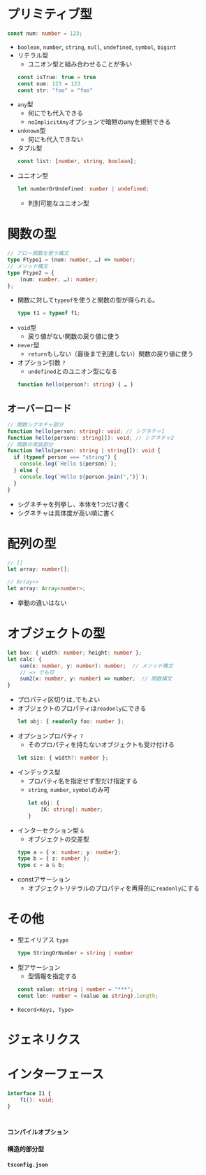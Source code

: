 # プリミティブ型
```ts
const num: number = 123;
```
- `boolean`, `number`, `string`, `null`, `undefined`, `symbol`, `bigint`
- リテラル型
  - ユニオン型と組み合わせることが多い
  ```ts
  const isTrue: true = true
  const num: 123 = 123
  const str: "foo" = "foo"
  ```
- `any`型
  - 何にでも代入できる
  - `noImplicitAny`オプションで暗黙のanyを規制できる
- `unknown`型
  - 何にも代入できない
- タプル型
  ```ts
  const list: [number, string, boolean];
  ```
- ユニオン型
  ```ts
  let numberOrUndefined: number | undefined;
  ```
  - 判別可能なユニオン型

# 関数の型
```ts
// アロー関数を使う構文
type Ftype1 = (num: number, …) => number;
// メソッド構文
type Ftype2 = {
    (num: number, …): number;
};
```
- 関数に対して`typeof`を使うと関数の型が得られる。
    ```ts
    type t1 = typeof f1;
    ```
- `void`型
  - 戻り値がない関数の戻り値に使う
- `never`型
  - `return`もしない（最後まで到達しない）関数の戻り値に使う
- オプション引数 `?`
  - `undefined`とのユニオン型になる
  ```ts
  function hello(person?: string) { … }
  ```

## オーバーロード
```ts
// 関数シグネチャ部分
function hello(person: string): void; // シグネチャ1
function hello(persons: string[]): void; // シグネチャ2
// 関数の実装部分
function hello(person: string | string[]): void {
  if (typeof person === "string") {
    console.log(`Hello ${person}`);
  } else {
    console.log(`Hello ${person.join(",")}`);
  }
}
```
- シグネチャを列挙し、本体を1つだけ書く
- シグネチャは具体度が高い順に書く

# 配列の型
```ts
// []
let array: number[];

// Array<>
let array: Array<number>;
```
- 挙動の違いはない

# オブジェクトの型
```ts
let box: { width: number; height: number };
let calc: {
    sum(x: number, y: number): number;  // メソッド構文
    // => でも可
    sum2(x: number, y: number) => number;  // 関数構文
}
```
- プロパティ区切りは`,`でもよい
- オブジェクトのプロパティは`readonly`にできる
    ```ts
    let obj: { readonly foo: number };
    ```
- オプションプロパティ `?`
    - そのプロパティを持たないオブジェクトも受け付ける
    ```ts
    let size: { width?: number };
    ```
- インデックス型
  - プロパティ名を指定せず型だけ指定する
  - `string`, `number`, `symbol`のみ可
    ```ts
    let obj: {
        [K: string]: number;
    }
    ```
- インターセクション型 `&`
  - オブジェクトの交差型
  ```ts
  type a = { x: number; y: number};
  type b = { z: number };
  type c = a & b;
  ```
- constアサーション
  - オブジェクトリテラルのプロパティを再帰的に`readonly`にする

# その他
- 型エイリアス `type`
  ```ts
  type StringOrNumber = string | number
  ```
- 型アサーション
  - 型情報を指定する
  ```ts
  const value: string | number = "***";
  const len: number = (value as string).length;
  ```
- `Record<Keys, Type>`


# ジェネリクス


# インターフェース
```ts
interface I1 {
    f1(): void;
}
```



# 
#### コンパイルオプション
#### 構造的部分型
#### `tsconfig.json`
